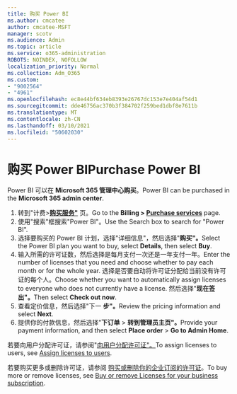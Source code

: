 ```yaml
---
title: 购买 Power BI
ms.author: cmcatee
author: cmcatee-MSFT
manager: scotv
ms.audience: Admin
ms.topic: article
ms.service: o365-administration
ROBOTS: NOINDEX, NOFOLLOW
localization_priority: Normal
ms.collection: Adm_O365
ms.custom:
- "9002564"
- "4961"
ms.openlocfilehash: ec8e44bf634eb8393e26767dc153e7e404af54d1
ms.sourcegitcommit: dde46756ac370b3f384702f259bed1dbf8e7611b
ms.translationtype: MT
ms.contentlocale: zh-CN
ms.lasthandoff: 03/10/2021
ms.locfileid: "50602030"
---
```

# <a name="purchase-power-bi"></a><span data-ttu-id="b4c94-102">购买 Power BI</span><span class="sxs-lookup"><span data-stu-id="b4c94-102">Purchase Power BI</span></span>

<span data-ttu-id="b4c94-103">Power BI 可以在 **Microsoft 365 管理中心购买**。</span><span class="sxs-lookup"><span data-stu-id="b4c94-103">Power BI can be purchased in the **Microsoft 365 admin center**.</span></span>

1. <span data-ttu-id="b4c94-104">转到"计费>**[购买服务"](https://go.microsoft.com/fwlink/p/?linkid=868433)** 页。</span><span class="sxs-lookup"><span data-stu-id="b4c94-104">Go to the **Billing > [Purchase services](https://go.microsoft.com/fwlink/p/?linkid=868433)** page.</span></span>
2. <span data-ttu-id="b4c94-105">使用"搜索"框搜索"Power BI"。</span><span class="sxs-lookup"><span data-stu-id="b4c94-105">Use the Search box to search for "Power BI".</span></span>
3. <span data-ttu-id="b4c94-106">选择要购买的 Power BI 计划，选择"详细信息"，然后选择"**购买"。**</span><span class="sxs-lookup"><span data-stu-id="b4c94-106">Select the Power BI plan you want to buy, select **Details**, then select **Buy**.</span></span>
4. <span data-ttu-id="b4c94-107">输入所需的许可证数，然后选择是每月支付一次还是一年支付一年。</span><span class="sxs-lookup"><span data-stu-id="b4c94-107">Enter the number of licenses that you need and choose whether to pay each month or for the whole year.</span></span> <span data-ttu-id="b4c94-108">选择是否要自动将许可证分配给当前没有许可证的每个人。</span><span class="sxs-lookup"><span data-stu-id="b4c94-108">Choose whether you want to automatically assign licenses to everyone who does not currently have a license.</span></span> <span data-ttu-id="b4c94-109">然后选择"**现在签出"。**</span><span class="sxs-lookup"><span data-stu-id="b4c94-109">Then select **Check out now**.</span></span>
5. <span data-ttu-id="b4c94-110">查看定价信息，然后选择"下一 **步"。**</span><span class="sxs-lookup"><span data-stu-id="b4c94-110">Review the pricing information and select **Next**.</span></span>
6. <span data-ttu-id="b4c94-111">提供你的付款信息，然后选择"**下订单**  >  **转到管理员主页"。**</span><span class="sxs-lookup"><span data-stu-id="b4c94-111">Provide your payment information, and then select **Place order** > **Go to Admin Home**.</span></span>

<span data-ttu-id="b4c94-112">若要向用户分配许可证，请参阅"[向用户分配许可证"。](https://docs.microsoft.com/microsoft-365/admin/manage/assign-licenses-to-users)</span><span class="sxs-lookup"><span data-stu-id="b4c94-112">To assign licenses to users, see [Assign licenses to users](https://docs.microsoft.com/microsoft-365/admin/manage/assign-licenses-to-users).</span></span>

<span data-ttu-id="b4c94-113">若要购买更多或删除许可证，请参阅 [购买或删除你的企业订阅的许可证](https://docs.microsoft.com/microsoft-365/commerce/licenses/buy-licenses)。</span><span class="sxs-lookup"><span data-stu-id="b4c94-113">To buy more or remove licenses, see [Buy or remove Licenses for your business subscription](https://docs.microsoft.com/microsoft-365/commerce/licenses/buy-licenses).</span></span>